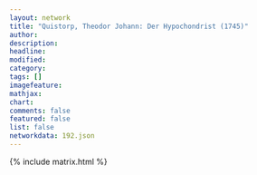 ```yaml
---
layout: network
title: "Quistorp, Theodor Johann: Der Hypochondrist (1745)"
author:
description:
headline:
modified:
category:
tags: []
imagefeature: 
mathjax: 
chart: 
comments: false
featured: false
list: false
networkdata: 192.json
---
```

{% include matrix.html %}
